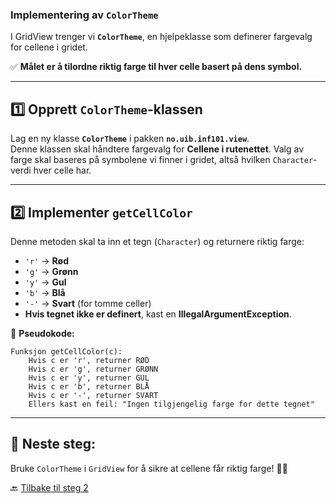 ### Implementering av `ColorTheme`

I GridView trenger vi **`ColorTheme`**, en hjelpeklasse som definerer fargevalg for cellene i gridet.  

✅ **Målet er å tilordne riktig farge til hver celle basert på dens symbol.**  

---

## **1️⃣ Opprett `ColorTheme`-klassen**  

Lag en ny klasse **`ColorTheme`** i pakken **`no.uib.inf101.view`**.  
Denne klassen skal håndtere fargevalg for **Cellene i rutenettet**. Valg av farge skal baseres på symbolene vi finner i gridet, altså hvilken `Character`-verdi hver celle har.  

---

## **2️⃣ Implementer `getCellColor`**  

Denne metoden skal ta inn et tegn (`Character`) og returnere riktig farge:  
- `'r'` → **Rød**  
- `'g'` → **Grønn**  
- `'y'` → **Gul**  
- `'b'` → **Blå**  
- `'-'` → **Svart** (for tomme celler)  
- **Hvis tegnet ikke er definert**, kast en **IllegalArgumentException**.  

🔹 **Pseudokode:**  
```
Funksjon getCellColor(c):
    Hvis c er 'r', returner RØD
    Hvis c er 'g', returner GRØNN
    Hvis c er 'y', returner GUL
    Hvis c er 'b', returner BLÅ
    Hvis c er '-', returner SVART
    Ellers kast en feil: "Ingen tilgjengelig farge for dette tegnet"
```

---

## 🚀 **Neste steg:**  
Bruke `ColorTheme` i `GridView` for å sikre at cellene får riktig farge! 🎨🎉

🔙 [Tilbake til steg 2](./02-tegnrutenett.md)